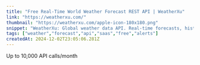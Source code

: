 ```yaml
---
title: "Free Real-Time World Weather Forecast REST API | WeatherXu"
link: "https://weatherxu.com/"
thumbnail: "https://weatherxu.com/apple-icon-180x180.png"
snippet: "WeatherXu: Global weather data API. Real-time forecasts, historical data, and custom alerts. Cost-effective, reliable, fast, and developer-friendly."
tags: ["weather","forecast","api","saas","free","alerts"]
createdAt: 2024-12-02T23:05:06.281Z
---
```

Up to 10,000 API calls/month
